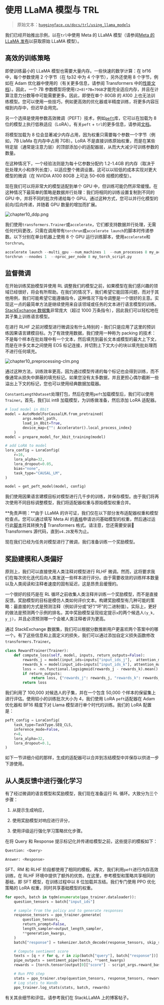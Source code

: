 # 使用 LLaMA 模型与 TRL

> 原始文本：[`huggingface.co/docs/trl/using_llama_models`](https://huggingface.co/docs/trl/using_llama_models)

我们已经开始推出示例，以在`trl`中使用 Meta 的 LLaMA 模型（请参阅[Meta 的 LLaMA 发布](https://ai.facebook.com/blog/large-language-model-llama-meta-ai/)以获取原始 LLaMA 模型）。

## 高效的训练策略

即使训练最小的 LLaMA 模型也需要大量内存。一些快速的数学计算：在 bf16 中，每个参数使用 2 个字节（在 fp32 中为 4 个字节），另外还使用 8 个字节，例如在 Adam 优化器中使用的（有关更多信息，请参阅 Transformers 中的[性能文档](https://huggingface.co/docs/transformers/perf_train_gpu_one#optimizer)）。因此，一个 7B 参数模型将使用`(2+8)*7B=70GB`才能完全适应内存，并且在计算注意力分数等中可能需要更多。因此，即使在单个 80GB 的 A100 上也无法训练模型。您可以使用一些技巧，例如更高效的优化器或半精度训练，将更多内容压缩到内存中，但迟早会用完。

另一个选择是使用参数高效微调（PEFT）技术，例如[`peft`](https://github.com/huggingface/peft)库，它可以在加载为 8 位的模型上执行低秩适应（LoRA）。有关`peft` + `trl`的更多信息，请参阅[文档](https://huggingface.co/docs/trl/sentiment_tuning_peft)。

将模型加载为 8 位会显著减少内存占用，因为权重只需要每个参数一个字节（例如，7B LlaMa 在内存中占用 7GB）。LoRA 不是直接训练原始权重，而是在某些特定层（通常是注意力层）的顶部添加小的适配器层，从而大大减少可训练参数的数量。

在这种情况下，一个经验法则是为每十亿参数分配约 1.2-1.4GB 的内存（取决于批处理大小和序列长度），以适应整个微调设置。这可以以较低的成本实现对更大模型的微调（在 NVIDIA A100 80GB 上可达 50-60B 规模的模型）。

现在我们可以将非常大的模型适配到单个 GPU 中，但训练可能仍然非常缓慢。在这种情况下最简单的策略是数据并行处理：我们将相同的训练设置复制到不同的 GPU 中，并将不同的批次传递给每个 GPU。通过这种方式，您可以并行化模型的前向/后向传递，并随着 GPU 数量的增加而扩展。

![chapter10_ddp.png](img/f281f3d2b69eb8ef7952621def3f8b06.png)

我们使用`transformers.Trainer`或`accelerate`，它们都支持数据并行处理，无需任何代码更改，只需在调用带有`torchrun`或`accelerate launch`的脚本时传递参数。以下分别在单台机器上使用 8 个 GPU 运行训练脚本，使用`accelerate`和`torchrun`。

```py
accelerate launch --multi_gpu --num_machines 1  --num_processes 8 my_accelerate_script.py
torchrun --nnodes 1  --nproc_per_node 8 my_torch_script.py
```

## 监督微调

在开始训练奖励模型并使用 RL 调整我们的模型之前，如果模型在我们感兴趣的领域已经很好，将会有所帮助。在我们的情况下，我们希望它能回答问题，而对于其他用例，我们可能希望它能遵循指令，这种情况下指令调整是一个很好的主意。实现这一点的最简单方法是继续使用来自该领域或任务的文本进行语言模型的训练。[StackExchange 数据集](https://huggingface.co/datasets/HuggingFaceH4/stack-exchange-preferences)非常庞大（超过 1000 万条指令），因此我们可以轻松地在其子集上训练语言模型。

在进行 RLHF 之前对模型进行微调没有什么特别的 - 我们只是应用了这里的预训练因果语言建模目标。为了有效使用数据，我们使用一种称为 packing 的技术：不是每个样本在批处理中有一个文本，然后填充到最长文本或模型的最大上下文，而是在许多文本之间使用 EOS 标记连接，并切割上下文大小的块以填充批处理而不进行任何填充。

![chapter10_preprocessing-clm.png](img/b6a16749788aead5596b057282494855.png)

通过这种方法，训练效率更高，因为通过模型传递的每个标记也会得到训练，而不像通常从损失中屏蔽的填充标记。如果您没有太多数据，并且更担心偶尔截断一些溢出上下文的标记，您也可以使用经典数据加载器。

`ConstantLengthDataset`处理打包，然后在使用`peft`加载模型后，我们可以使用`Trainer`。首先，我们以 int8 加载模型，为训练做准备，然后添加 LoRA 适配器。

```py
# load model in 8bit
model = AutoModelForCausalLM.from_pretrained(
        args.model_path,
        load_in_8bit=True,
        device_map={"": Accelerator().local_process_index}
    )
model = prepare_model_for_kbit_training(model)

# add LoRA to model
lora_config = LoraConfig(
    r=16,
    lora_alpha=32,
    lora_dropout=0.05,
    bias="none",
    task_type="CAUSAL_LM",
)

model = get_peft_model(model, config)
```

我们使用因果语言建模目标对模型进行几千步的训练，并保存模型。由于我们将再次使用不同目标调整模型，我们将适配器权重与原始模型权重合并。

**免责声明：**由于 LLaMA 的许可证，我们仅在以下部分发布适配器权重和模型检查点。您可以通过填写 Meta AI 的[表格](https://docs.google.com/forms/d/e/1FAIpQLSfqNECQnMkycAp2jP4Z9TFX0cGR4uf7b_fBxjY_OjhJILlKGA/viewform)申请访问基础模型的权重，然后通过运行此[脚本](https://github.com/huggingface/transformers/blob/main/src/transformers/models/llama/convert_llama_weights_to_hf.py)将其转换为🤗 Transformers 格式。请注意，您还需要安装🤗 Transformers 源代码，直到`v4.28`发布为止。

现在我们已经为任务对模型进行了微调，我们准备训练一个奖励模型。

## 奖励建模和人类偏好

原则上，我们可以直接使用人类注释对模型进行 RLHF 微调。然而，这将要求我们在每次优化迭代后向人类发送一些样本进行评分。由于需要收敛的训练样本数量以及人类阅读和注释者速度的固有延迟，这是昂贵且缓慢的。

一个很好的技巧是在 RL 循环之前收集人类注释并训练一个奖励模型，而不是直接反馈。奖励模型的目标是模仿人类如何评价文本。构建奖励模型有几种可能的策略：最直接的方式是预测注释（例如评分或“好”/“坏”的二进制值）。实际上，更好的做法是预测两个示例的排名，其中奖励模型呈现给定提示`x`的两个候选人`(y_k, y_j)`，并且必须预测哪一个会被人类注释者评为更高。

通过 StackExchange 数据集，我们可以根据分数推断用户更喜欢两个答案中的哪一个。有了这些信息和上面定义的损失，我们可以通过添加自定义损失函数修改`transformers.Trainer`。

```py
class RewardTrainer(Trainer):
    def compute_loss(self, model, inputs, return_outputs=False):
        rewards_j = model(input_ids=inputs["input_ids_j"],  attention_mask=inputs["attention_mask_j"])[0]
        rewards_k = model(input_ids=inputs["input_ids_k"], attention_mask=inputs["attention_mask_k"])[0]
        loss = -nn.functional.logsigmoid(rewards_j - rewards_k).mean()
        if return_outputs:
            return loss, {"rewards_j": rewards_j, "rewards_k": rewards_k}
        return loss
```

我们利用了 100,000 对候选人的子集，并在一个包含 50,000 个样本的保留集上进行评估。使用较小的训练批次大小为 4，我们使用 LoRA `peft`适配器在 Adam 优化器和 BF16 精度下对 Llama 模型进行单个时代的训练。我们的 LoRA 配置是：

```py
peft_config = LoraConfig(
    task_type=TaskType.SEQ_CLS,
    inference_mode=False,
    r=8,
    lora_alpha=32,
    lora_dropout=0.1,
)
```

如下一节详细介绍的那样，生成的适配器可以合并到冻结模型中并保存以供进一步下游使用。

## 从人类反馈中进行强化学习

有了经过微调的语言模型和奖励模型，我们现在准备运行 RL 循环。大致分为三个步骤：

1.  从提示生成响应，

1.  使用奖励模型对响应进行评分，

1.  使用评级运行强化学习策略优化步骤。

在将 Query 和 Response 提示标记化并传递给模型之前，这些提示的模板如下：

```py
Question: <Query>

Answer: <Response>
```

SFT、RM 和 RLHF 阶段都使用了相同的模板。再次，我们利用`peft`进行内存高效训练，在 RLHF 环境中提供了额外的优势。在这里，参考模型和策略共享相同的基础，即 SFT 模型，在训练过程中以 8 位加载并冻结。我们专门使用 PPO 优化策略的 LoRA 权重，同时共享基础模型的权重。

```py
for epoch, batch in tqdm(enumerate(ppo_trainer.dataloader)):
    question_tensors = batch["input_ids"]

	# sample from the policy and to generate responses
    response_tensors = ppo_trainer.generate(
        question_tensors,
        return_prompt=False,
        length_sampler=output_length_sampler,
        **generation_kwargs,
    )
    batch["response"] = tokenizer.batch_decode(response_tensors, skip_special_tokens=True)

    # Compute sentiment score
    texts = [q + r for q, r in zip(batch["query"], batch["response"])]
    pipe_outputs = sentiment_pipe(texts, **sent_kwargs)
    rewards = [torch.tensor(output[0]["score"] - script_args.reward_baseline) for output in pipe_outputs]

    # Run PPO step
    stats = ppo_trainer.step(question_tensors, response_tensors, rewards)
	# Log stats to Wandb
    ppo_trainer.log_stats(stats, batch, rewards)
```

有关其余细节和评估，请参考我们在 StackLLaMA 上的博客帖子。
